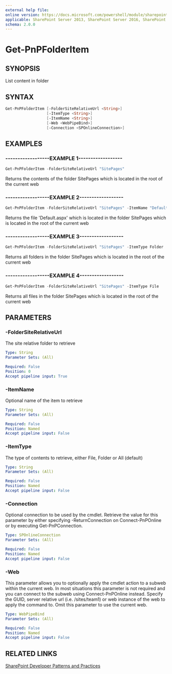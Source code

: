 ```yaml
---
external help file:
online version: https://docs.microsoft.com/powershell/module/sharepoint-pnp/get-pnpfolderitem
applicable: SharePoint Server 2013, SharePoint Server 2016, SharePoint Server 2019, SharePoint Online
schema: 2.0.0
---
```

# Get-PnPFolderItem

## SYNOPSIS
List content in folder

## SYNTAX

```powershell
Get-PnPFolderItem [-FolderSiteRelativeUrl <String>]
                  [-ItemType <String>]
                  [-ItemName <String>]
                  [-Web <WebPipeBind>]
                  [-Connection <SPOnlineConnection>]
```

## EXAMPLES

### ------------------EXAMPLE 1------------------
```powershell
Get-PnPFolderItem -FolderSiteRelativeUrl "SitePages"
```

Returns the contents of the folder SitePages which is located in the root of the current web

### ------------------EXAMPLE 2------------------
```powershell
Get-PnPFolderItem -FolderSiteRelativeUrl "SitePages" -ItemName "Default.aspx"
```

Returns the file 'Default.aspx' which is located in the folder SitePages which is located in the root of the current web

### ------------------EXAMPLE 3------------------
```powershell
Get-PnPFolderItem -FolderSiteRelativeUrl "SitePages" -ItemType Folder
```

Returns all folders in the folder SitePages which is located in the root of the current web

### ------------------EXAMPLE 4------------------
```powershell
Get-PnPFolderItem -FolderSiteRelativeUrl "SitePages" -ItemType File
```

Returns all files in the folder SitePages which is located in the root of the current web

## PARAMETERS

### -FolderSiteRelativeUrl
The site relative folder to retrieve

```yaml
Type: String
Parameter Sets: (All)

Required: False
Position: 0
Accept pipeline input: True
```

### -ItemName
Optional name of the item to retrieve

```yaml
Type: String
Parameter Sets: (All)

Required: False
Position: Named
Accept pipeline input: False
```

### -ItemType
The type of contents to retrieve, either File, Folder or All (default)

```yaml
Type: String
Parameter Sets: (All)

Required: False
Position: Named
Accept pipeline input: False
```

### -Connection
Optional connection to be used by the cmdlet. Retrieve the value for this parameter by either specifying -ReturnConnection on Connect-PnPOnline or by executing Get-PnPConnection.

```yaml
Type: SPOnlineConnection
Parameter Sets: (All)

Required: False
Position: Named
Accept pipeline input: False
```

### -Web
This parameter allows you to optionally apply the cmdlet action to a subweb within the current web. In most situations this parameter is not required and you can connect to the subweb using Connect-PnPOnline instead. Specify the GUID, server relative url (i.e. /sites/team1) or web instance of the web to apply the command to. Omit this parameter to use the current web.

```yaml
Type: WebPipeBind
Parameter Sets: (All)

Required: False
Position: Named
Accept pipeline input: False
```

## RELATED LINKS

[SharePoint Developer Patterns and Practices](https://aka.ms/sppnp)
